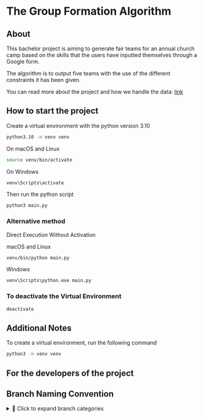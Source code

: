 # The Group Formation Algorithm
 
## About
 This bachelor project is aiming to generate fair teams for an annual church camp based on the skills that the users have inputted themselves through a Google form.

The algorithm is to output five teams with the use of the different constraints it has been given.

You can read more about the project and how we handle the data: [link](https://camp.cbmbc.org/group-form)

## How to start the project

Create a virtual environment with the python version 3.10
```bash
python3.10 -m venv venv
```

On macOS and Linux
```bash 
source venv/bin/activate
```

On Windows
```bash
venv\Scripts\activate
```

Then run the python script
```bash
python3 main.py
```

### Alternative method 

Direct Execution Without Activation

macOS and Linux 
```bash
venv/bin/python main.py
```

Windows
```bash
venv\Scripts\python.exe main.py
```

### To deactivate the Virtual Environment

```bash
deactivate
```


## Additional Notes

To create a virtual environment, run the following command
```bash
python3 -m venv venv
```

## For the developers of the project

## Branch Naming Convention
<details>
  <summary>📌 Click to expand branch categories</summary>

- **feature/** → New feature development  
- **debug/** → Fixing bugs in development  
- **improvement/** → Enhancements and optimizations  
- **refactor/** → Code refactoring without changing functionality  
- **docs/** → Documentation updates  
- **experiment/** → Experimental features or prototypes  
- **test/** → Adding or improving tests  
- **release/** → Preparing a new software release  

</details>
